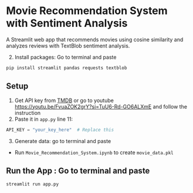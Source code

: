 
# Movie Recommendation System with Sentiment Analysis

A Streamlit web app that recommends movies using cosine similarity and analyzes reviews with TextBlob sentiment analysis.



2. Install packages: Go to terminal and paste
```bash
pip install streamlit pandas requests textblob
```

## Setup
1. Get API key from [TMDB](https://www.themoviedb.org/settings/api) or go to youtube https://youtu.be/FvuaZOK2grY?si=TuU6-Rd-GO6ALXmE and follow the instruction
2. Paste it in `app.py` line 11:
```python
API_KEY = "your_key_here"  # Replace this
```

3. Generate data: go to terminal and paste
- Run `Movie_Recommendation_System.ipynb` to create `movie_data.pkl`

## Run the App : Go to terminal and paste
```bash
streamlit run app.py
```




